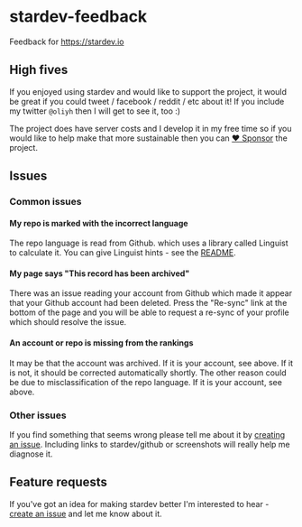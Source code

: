 # stardev-feedback
Feedback for https://stardev.io


## High fives

If you enjoyed using stardev and would like to support the project, it would be great if you could tweet / facebook / reddit / etc about it!
If you include my twitter `@oliyh` then I will get to see it, too :)

The project does have server costs and I develop it in my free time so if you would like to help make that more sustainable then you can [:heart: Sponsor](https://github.com/sponsors/oliyh) the project.

## Issues

### Common issues

#### My repo is marked with the incorrect language
The repo language is read from Github. which uses a library called Linguist to calculate it. You can give Linguist hints - see the [README](https://github.com/github-linguist/linguist).

#### My page says "This record has been archived"
There was an issue reading your account from Github which made it appear that your Github account had been deleted. Press the "Re-sync" link at the bottom of the page and you will be able to request a re-sync of your profile which should resolve the issue.

#### An account or repo is missing from the rankings
It may be that the account was archived. If it is your account, see above. If it is not, it should be corrected automatically shortly.
The other reason could be due to misclassification of the repo language. If it is your account, see above.

### Other issues

If you find something that seems wrong please tell me about it by [creating an issue](https://github.com/oliyh/stardev-feedback/issues/new). Including links to stardev/github or screenshots will really help me diagnose it.

## Feature requests

If you've got an idea for making stardev better I'm interested to hear - [create an issue](https://github.com/oliyh/stardev-feedback/issues/new) and let me know about it.
